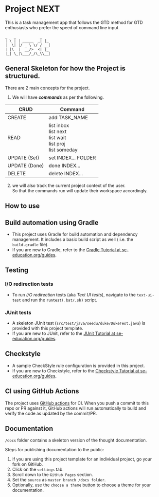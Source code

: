 # Project NEXT

This is a task management app that follows the GTD method for GTD enthusiasts who prefer the speed of command line
input.

``` 
_   _           _   
| \ | | _____  _| |_ 
|  \| |/ _ \ \/ / __|
| |\  |  __/>  <| |_ 
|_| \_|\___/_/\_\\__|
```

## General Skeleton for how the Project is structured.

There are 2 main concepts for the project.

1) We will have **_commands_** as per the following.

| CRUD          | Command                                                             |
|---------------|---------------------------------------------------------------------|
| CREATE        | add TASK_NAME                                                       |
| READ          | list inbox<br>list next  <br>list wait<br>list proj<br>list someday |
| UPDATE (Set)  | set INDEX... FOLDER                                                 |
| UPDATE (Done) | done INDEX...                                                       |
| DELETE        | delete INDEX...                                                     |

2) we will also track the current project context of the user.  
   So that the commands run will update their workspace accordingly.

## How to use

## Build automation using Gradle

* This project uses Gradle for build automation and dependency management. It includes a basic build script as well (
  i.e. the `build.gradle` file).
* If you are new to Gradle, refer to
  the [Gradle Tutorial at se-education.org/guides](https://se-education.org/guides/tutorials/gradle.html).

## Testing

### I/O redirection tests

* To run _I/O redirection_ tests (aka _Text UI tests_), navigate to the `text-ui-test` and run the `runtest(.bat/.sh)`
  script.

### JUnit tests

* A skeleton JUnit test (`src/test/java/seedu/duke/DukeTest.java`) is provided with this project template.
* If you are new to JUnit, refer to
  the [JUnit Tutorial at se-education.org/guides](https://se-education.org/guides/tutorials/junit.html).

## Checkstyle

* A sample CheckStyle rule configuration is provided in this project.
* If you are new to Checkstyle, refer to
  the [Checkstyle Tutorial at se-education.org/guides](https://se-education.org/guides/tutorials/checkstyle.html).

## CI using GitHub Actions

The project uses [GitHub actions](https://github.com/features/actions) for CI. When you push a commit to this repo or PR
against it, GitHub actions will run automatically to build and verify the code as updated by the commit/PR.

## Documentation

`/docs` folder contains a skeleton version of the thought documentation.

Steps for publishing documentation to the public:

1. If you are using this project template for an individual project, go your fork on GitHub.
1. Click on the `settings` tab.
1. Scroll down to the `GitHub Pages` section.
1. Set the `source` as `master branch /docs folder`.
1. Optionally, use the `choose a theme` button to choose a theme for your documentation.
